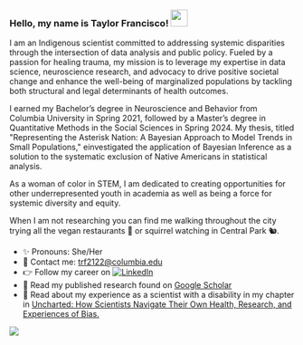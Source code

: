 ### Hello, my name is Taylor Francisco! <img src="https://raw.githubusercontent.com/MartinHeinz/MartinHeinz/master/wave.gif" width="30px">


I am an Indigenous scientist committed to addressing systemic disparities through the intersection of data analysis and public policy. Fueled by a passion for healing trauma, my mission is to leverage my expertise in data science, neuroscience research, and advocacy to drive positive societal change and enhance the well-being of marginalized populations by tackling both structural and legal determinants of health outcomes.

I earned my Bachelor’s degree in Neuroscience and Behavior from Columbia University in Spring 2021, followed by a Master’s degree in Quantitative Methods in the Social Sciences in Spring 2024. My thesis, titled "Representing the Asterisk Nation: A Bayesian Approach to Model Trends in Small Populations," einvestigated the application of Bayesian Inference as a solution to the systematic exclusion of Native Americans in statistical analysis.

As a woman of color in STEM, I am dedicated to creating opportunities for other underrepresented youth in academia as well as being a force for systemic diversity and equity. 

When I am not researching you can find me walking throughout the city trying all the vegan restaurants 🍜 or squirrel watching in Central Park 🐿️.

- ✨ Pronouns: She/Her
- 💬 Contact me: trf2122@columbia.edu
- 👉 Follow my career on [![LinkedIn][2.2]][2]
- 🔬 Read my published research found on [Google Scholar ](https://scholar.google.com/citations?hl=en&user=7Kkp8RUAAAAJ)
- 📖 Read about my experience as a scientist with a disability in my chapter in [Uncharted: How Scientists Navigate Their Own Health, Research, and Experiences of Bias.](https://cup.columbia.edu/book/uncharted/9780231203630)  








<!-- adding github stats -->

<img align="center" src="https://github-readme-stats.vercel.app/api/?username=taylorfrancisco&theme=<THEME_NAME>" />


<!-- Icons for social media -->

[1.2]: http://i.imgur.com/wWzX9uB.png (twitter icon without padding)
[2.2]: https://raw.githubusercontent.com/MartinHeinz/MartinHeinz/master/linkedin-3-16.png (LinkedIn icon without padding)

<!-- Links to your social media accounts -->

[1]: https://twitter.com/taylor_neuro
[2]: https://www.linkedin.com/in/taylor-francisco-156253189/


<!--
**taylorfrancisco/taylorfrancisco** is a ✨ _special_ ✨ repository because its `README.md` (this file) appears on your GitHub profile.

Here are some ideas to get you started:

- 🔭 I’m currently working on ...
- 🌱 I’m currently learning ...
- 👯 I’m looking to collaborate on ...
- 🤔 I’m looking for help with ...
- 💬 Ask me about ...
- 📫 How to reach me: ...
- 😄 Pronouns: ...
- ⚡ Fun fact: ...
-->
